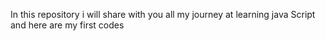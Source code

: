 In this repository i will share with you all my journey at learning java Script and here are my first codes
